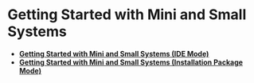 # Getting Started with Mini and Small Systems



- **[Getting Started with Mini and Small Systems (IDE Mode)](quickstart-lite-ide-directory.md)**
- **[Getting Started with Mini and Small Systems (Installation Package Mode)](quickstart-lite-package-directory.md)**
